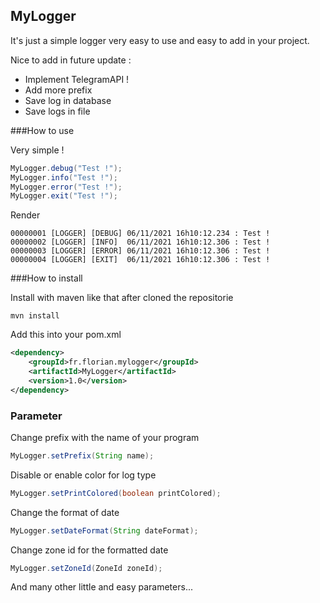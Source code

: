 ## MyLogger

It's just a simple logger very easy to use and easy to add in your project.

Nice to add in future update :
 - Implement TelegramAPI !
 - Add more prefix
 - Save log in database
 - Save logs in file

###How to use

Very simple !

```java
MyLogger.debug("Test !");
MyLogger.info("Test !");
MyLogger.error("Test !");
MyLogger.exit("Test !");
```

Render

```
00000001 [LOGGER] [DEBUG] 06/11/2021 16h10:12.234 : Test !
00000002 [LOGGER] [INFO]  06/11/2021 16h10:12.306 : Test !
00000003 [LOGGER] [ERROR] 06/11/2021 16h10:12.306 : Test !
00000004 [LOGGER] [EXIT]  06/11/2021 16h10:12.306 : Test !
```


###How to install

Install with maven like that after cloned the repositorie

```shell
mvn install
```

Add this into your pom.xml

```xml
<dependency>
    <groupId>fr.florian.mylogger</groupId>
    <artifactId>MyLogger</artifactId>
    <version>1.0</version>
</dependency>
```

### Parameter

Change prefix with the name of your program

```java
MyLogger.setPrefix(String name);
```

Disable or enable color for log type

```java
MyLogger.setPrintColored(boolean printColored);
```

Change the format of date

```java
MyLogger.setDateFormat(String dateFormat);
```

Change zone id for the formatted date

```java
MyLogger.setZoneId(ZoneId zoneId);
```

And many other little and easy parameters...